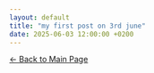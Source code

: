 ```yaml
---
layout: default
title: "my first post on 3rd june"
date: 2025-06-03 12:00:00 +0200
---
```



[← Back to Main Page](/)